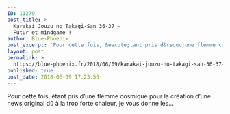 ```yaml
---
ID: 11279
post_title: >
  Karakai Jouzu no Takagi-San 36-37 –
  Futur et mindgame !
author: Blue-Phoenix
post_excerpt: 'Pour cette fois, &eacute;tant pris d&rsquo;une flemme cosmique pour la cr&eacute;ation d&rsquo;une news original d&ucirc; &agrave; la trop forte chaleur, je vous donne les...'
layout: post
permalink: >
  https://blue-phoenix.fr/2018/06/09/karakai-jouzu-no-takagi-san-36-37-futur-et-mindgame/
published: true
post_date: 2018-06-09 17:23:56
---
```

Pour cette fois, étant pris d&#8217;une flemme cosmique pour la création d&#8217;une news original dû à la trop forte chaleur, je vous donne les&#46;&#46;&#46;